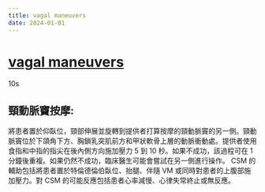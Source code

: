 ```yaml
---
title: vagal maneuvers
date: 2024-01-01
---
```

# [vagal maneuvers](https://www.ncbi.nlm.nih.gov/books/NBK551575/)

10s

## 頸動脈竇按摩:

將患者置於仰臥位，頸部伸展並旋轉到提供者打算按摩的頸動脈竇的另一側。頸動脈竇位於下頜角下方、胸鎖乳突肌前方和甲狀軟骨上層的動脈衝動處。提供者使用食指和中指的指尖在後內側方向施加壓力 5 到 10 秒。如果不成功，該過程可在 1 分鐘後重複。如果仍然不成功，臨床醫生可能會嘗試在另一側進行操作。 CSM 的輔助包括將患者置於特倫德倫伯臥位、抬腿、伴隨 VM 或同時對患者的上腹部施加壓力。對 CSM 的可能反應包括患者心率減慢、心律失常終止或無反應。




